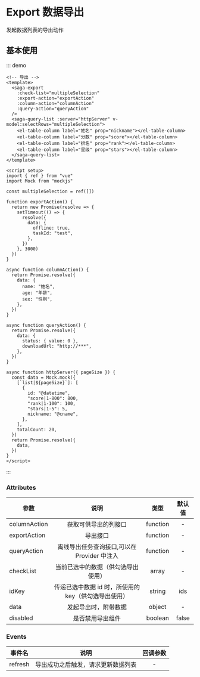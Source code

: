 # Export 数据导出

发起数据列表的导出动作

## 基本使用

::: demo

```vue
<!-- 导出 -->
<template>
  <saga-export
    :check-list="multipleSelection"
    :export-action="exportAction"
    :column-action="columnAction"
    :query-action="queryAction"
  />
  <saga-query-list :server="httpServer" v-model:selectRows="multipleSelection">
    <el-table-column label="姓名" prop="nickname"></el-table-column>
    <el-table-column label="分数" prop="score"></el-table-column>
    <el-table-column label="排名" prop="rank"></el-table-column>
    <el-table-column label="星级" prop="stars"></el-table-column>
  </saga-query-list>
</template>

<script setup>
import { ref } from "vue"
import Mock from "mockjs"

const multipleSelection = ref([])

function exportAction() {
  return new Promise(resolve => {
    setTimeout(() => {
      resolve({
        data: {
          offline: true,
          taskId: "test",
        },
      })
    }, 3000)
  })
}

async function columnAction() {
  return Promise.resolve({
    data: {
      name: "姓名",
      age: "年龄",
      sex: "性别",
    },
  })
}

async function queryAction() {
  return Promise.resolve({
    data: {
      status: { value: 0 },
      downloadUrl: "http://***",
    },
  })
}

async function httpServer({ pageSize }) {
  const data = Mock.mock({
    [`list|${pageSize}`]: [
      {
        id: "@datetime",
        "score|1-800": 800,
        "rank|1-100": 100,
        "stars|1-5": 5,
        nickname: "@cname",
      },
    ],
    totalCount: 20,
  })
  return Promise.resolve({
    data,
  })
}
</script>
```

:::

### Attributes

| 参数         |                         说明                         |   类型   | 默认值 |
| ------------ | :--------------------------------------------------: | :------: | :----: |
| columnAction |                 获取可供导出的列接口                 | function |   -    |
| exportAction |                       导出接口                       | function |   -    |
| queryAction  |     离线导出任务查询接口,可以在 Provider 中注入      | function |   -    |
| checkList    |          当前已选中的数据（供勾选导出使用）          |  array   |   -    |
| idKey        | 传递已选中数据 id 时，所使用的 key（供勾选导出使用） |  string  |  ids   |
| data         |                 发起导出时，附带数据                 |  object  |   -    |
| disabled     |                   是否禁用导出组件                   | boolean  | false  |

### Events

| 事件名  |                说明                | 回调参数 |
| ------- | :--------------------------------: | :------: |
| refresh | 导出成功之后触发，请求更新数据列表 |    -     |
